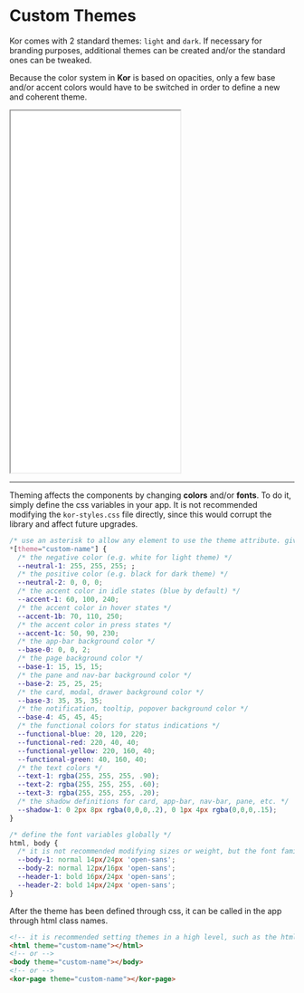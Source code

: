 # Custom Themes

Kor comes with 2 standard themes: `light` and `dark`. If necessary for branding purposes, additional themes can be created and/or the standard ones can be tweaked.

Because the color system in **Kor** is based on opacities, only a few base and/or accent colors would have to be switched in order to define a new and coherent theme.

<iframe src="./assets/docs/introduction/custom-themes/custom.html" height="640px"></iframe>

---

Theming affects the components by changing **colors** and/or **fonts**. To do it, simply define the css variables in your app. It is not recommended modifying the `kor-styles.css` file directly, since this would corrupt the library and affect future upgrades.

```css
/* use an asterisk to allow any element to use the theme attribute. give it any name you wish */
*[theme="custom-name"] {
  /* the negative color (e.g. white for light theme) */
  --neutral-1: 255, 255, 255; ;
  /* the positive color (e.g. black for dark theme) */
  --neutral-2: 0, 0, 0;
  /* the accent color in idle states (blue by default) */
  --accent-1: 60, 100, 240;
  /* the accent color in hover states */
  --accent-1b: 70, 110, 250;
  /* the accent color in press states */
  --accent-1c: 50, 90, 230;
  /* the app-bar background color */
  --base-0: 0, 0, 2;
  /* the page background color */
  --base-1: 15, 15, 15;
  /* the pane and nav-bar background color */
  --base-2: 25, 25, 25;
  /* the card, modal, drawer background color */
  --base-3: 35, 35, 35;
  /* the notification, tooltip, popover background color */
  --base-4: 45, 45, 45;
  /* the functional colors for status indications */
  --functional-blue: 20, 120, 220;
  --functional-red: 220, 40, 40;
  --functional-yellow: 220, 160, 40;
  --functional-green: 40, 160, 40;
  /* the text colors */
  --text-1: rgba(255, 255, 255, .90);
  --text-2: rgba(255, 255, 255, .60);
  --text-3: rgba(255, 255, 255, .20);
  /* the shadow definitions for card, app-bar, nav-bar, pane, etc. */
  --shadow-1: 0 2px 8px rgba(0,0,0,.2), 0 1px 4px rgba(0,0,0,.15);
}

/* define the font variables globally */
html, body {
  /* it is not recommended modifying sizes or weight, but the font family can be replaced with any other */
  --body-1: normal 14px/24px 'open-sans';
  --body-2: normal 12px/16px 'open-sans';
  --header-1: bold 16px/24px 'open-sans';
  --header-2: bold 14px/24px 'open-sans';
}
```

After the theme has been defined through css, it can be called in the app through html class names.

```html
<!-- it is recommended setting themes in a high level, such as the html tag -->
<html theme="custom-name"></html>
<!-- or -->
<body theme="custom-name"></body>
<!-- or -->
<kor-page theme="custom-name"></kor-page>
```